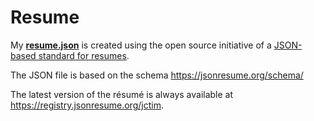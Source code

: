 # Resume

My **[resume.json](resume.json)** is created using the open source initiative of a [JSON-based standard for resumes](https://jsonresume.org/).  

The JSON file is based on the schema https://jsonresume.org/schema/

The latest version of the résumé is always available at https://registry.jsonresume.org/jctim. 
